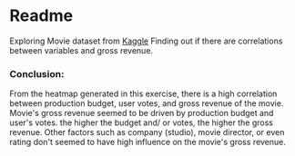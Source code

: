 # Readme </br>
Exploring Movie dataset from [Kaggle](https://www.kaggle.com/danielgrijalvas/movies)
Finding out if there are correlations between variables and gross revenue. 

### Conclusion: 
From the heatmap generated in this exercise, there is a high correlation between production budget, user votes, and gross revenue of the movie.
Movie's gross revenue seemed to be driven by production budget and user's votes. the higher the budget and/ or votes, the higher the gross revenue. 
Other factors such as company (studio), movie director, or even rating don't seemed to have high influence on the movie's gross revenue. 
